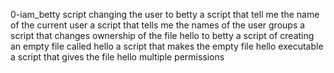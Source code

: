 0-iam_betty script changing the user to betty
a script that tell me the name of the current user
a script that tells me the names of the user groups
a script that changes ownership of the file hello to betty
a script of creating an empty file called hello
a script that makes the empty file hello executable
a script that gives the file hello multiple permissions
